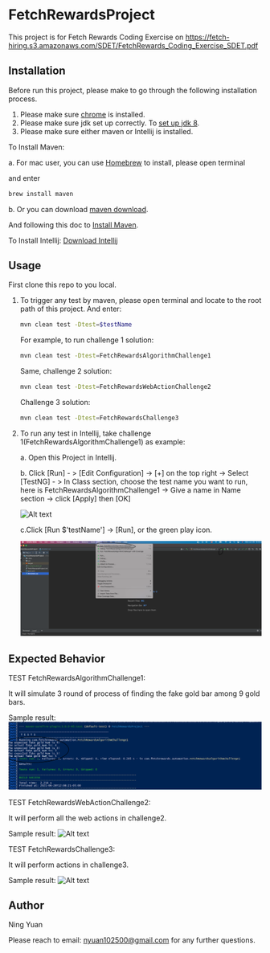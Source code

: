 # FetchRewardsProject

This project is for Fetch Rewards Coding Exercise on https://fetch-hiring.s3.amazonaws.com/SDET/FetchRewards_Coding_Exercise_SDET.pdf



## Installation

Before run this project, please make to go through the following installation process.
1. Please make sure [chrome](https://www.google.com/chrome/) is installed.
2. Please make sure jdk set up correctly. To [set up jdk 8](https://docs.oracle.com/javase/8/docs/technotes/guides/install/install_overview.html).
3. Please make sure either maven or Intellij is installed.


To Install Maven:

  a. For mac user, you can use [Homebrew](https://brew.sh/) to install, please open terminal 

and enter
```bash
brew install maven
```

  b. Or you can download [maven download](https://maven.apache.org/download.cgi). 

  And following this doc to [Install Maven](https://maven.apache.org/install.html).
  
  
To Install Intellij: [Download Intellij](https://www.jetbrains.com/idea/download/#section=mac)


## Usage
First clone this repo to you local.

1. To trigger any test by maven, please open terminal and locate to the root path of this project. And enter:    
      ```bash
      mvn clean test -Dtest=$testName
      ```

      For example, to run challenge 1 solution:
      ```bash
      mvn clean test -Dtest=FetchRewardsAlgorithmChallenge1
      ```
      
      Same, challenge 2 solution:
      ```bash
      mvn clean test -Dtest=FetchRewardsWebActionChallenge2
      ```
      
      Challenge 3 solution:
      ```bash
      mvn clean test -Dtest=FetchRewardsChallenge3
      ```
      
 2. To run any test in Intellij, take challenge 1(FetchRewardsAlgorithmChallenge1) as example:
    

    a. Open this Project in Intellij.

    b. Click [Run] - > [Edit Configuration] -> [+] on the top right -> Select [TestNG] - > In Class section, choose the test name you want to run, 
    here is FetchRewardsAlgorithmChallenge1 -> Give a name in Name section -> click [Apply] then [OK]

    ![Alt text](https://github.com/tom102500/FetchRewardsProject/blob/main/ConfigTestNG.gif?raw=true)
    
    c.Click [Run $'testName'] -> [Run], or the green play icon.
    
    ![Alt text](https://github.com/tom102500/FetchRewardsProject/blob/main/RunTestNG.png?raw=true)
      

## Expected Behavior

TEST FetchRewardsAlgorithmChallenge1: 

It will simulate 3 round of process of finding the fake gold bar among 9 gold bars.

Sample result:
![Alt text](https://github.com/tom102500/FetchRewardsProject/blob/main/Challenge1Result.png?raw=true)




TEST FetchRewardsWebActionChallenge2:

It will perform all the web actions in challenge2.

Sample result:
![Alt text](https://github.com/tom102500/FetchRewardsProject/blob/main/Challenge2Result.gif?raw=true)





TEST FetchRewardsChallenge3:

It will perform actions in challenge3.

Sample result:
![Alt text](https://github.com/tom102500/FetchRewardsProject/blob/main/Challenge3Result.gif?raw=true)



## Author
Ning Yuan

Please reach to email: nyuan102500@gmail.com for any further questions.